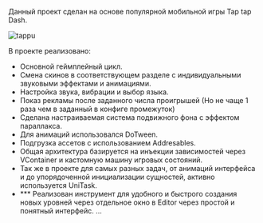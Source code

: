 Данный проект сделан на основе популярной мобильной игры Tap tap Dash.

![tappu](https://github.com/user-attachments/assets/1252d508-882c-4f66-bd3f-7223a2292262)

В проекте реализовано:
- Основной геймплейный цикл.
- Смена скинов в соответствующем разделе с индивидуальными звуковыми эффектами и анимациями.
- Настройка звука, вибрации и выбор языка.
- Показ рекламы после заданного числа проигрышей (Но не чаще 1 раза чем в заданный в конфиге промежуток)
- Сделана настраиваемая система подвижного фона с эффектом параллакса.
- Для анимаций использовался DoTween.
- Подгрузка ассетов с использованием Addresables.
- Общая архитектура базируется на инъекции зависимостей через VContainer и кастомную машину игровых состояний.
- Так же в проекте для самых разных задач, от анимаций интерфейса и до упорядоченной инициализации сущностей, активно используется UniTask.
- *** Реализован инструмент для удобного и быстрого создания новых уровней через отдельное окно в Editor через простой и понятный интерфейс.
  ...
